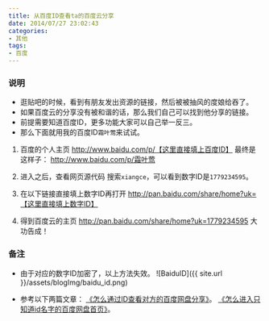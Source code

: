```yaml
---
title: 从百度ID查看ta的百度云分享
date: 2014/07/27 23:02:43
categories: 
- 其他
tags: 
- 百度
---
```


### 说明
* 逛贴吧的时候，看到有朋友发出资源的链接，然后被被抽风的度娘给吞了。
* 如果百度云的分享没有被和谐的话，那么我们自己可以找到他分享的链接。
* 前提需要知道百度ID，更多功能大家可以自己举一反三。
* 那么下面就用我的百度ID`霜叶莺`来试试。
<!--more-->

1. 百度的个人主页
<http://www.baidu.com/p/【这里直接填上百度ID】>
最终是这样子：
<http://www.baidu.com/p/霜叶莺>

2. 进入之后，查看网页源代码
搜索`xiangce`，可以看到数字ID是`1779234595`。

3. 在以下链接直接填上数字ID再打开
<http://pan.baidu.com/share/home?uk=【这里直接填上数字ID】>

4. 得到百度云的主页
<http://pan.baidu.com/share/home?uk=1779234595>
大功告成！

### 备注
* 由于对应的数字ID加密了，以上方法失效。
![BaiduID]({{ site.url }}/assets/blogImg/baidu_id.png)

* 参考以下两篇文章：
[《怎么通过ID查看对方的百度网盘分享》](http://jingyan.baidu.com/article/b7001fe16e559f0e7282ddfe.html)。
[《怎么进入只知道id名字的百度网盘首页》](http://jingyan.baidu.com/article/8275fc86b7946446a13cf661.html)。
